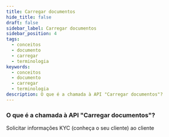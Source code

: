 ```yaml
---
title: Carregar documentos
hide_title: false
draft: false
sidebar_label: Carregar documentos
sidebar_position: 4
tags:
  - conceitos
  - documento
  - carregar
  - terminologia
keywords:
  - conceitos
  - documento
  - carregar
  - terminologia
description: O que é a chamada à API "Carregar documentos"?
---
```


### O que é a chamada à API "Carregar documentos"?

Solicitar informações KYC (conheça o seu cliente) ao cliente
